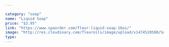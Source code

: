 ```yaml
---

category: "soap"
name: "Liquid Soap"
price: "$3.95"
link: "https://www.spaorder.com/fleur-liquid-soap-16oz/"
image: "http://res.cloudinary.com/fleuroils/image/upload/v1474520580/Soap/liquid.jpg"
type: 
---
```

